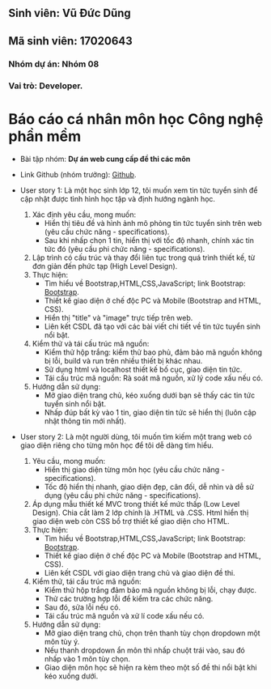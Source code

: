 ## Sinh viên: Vũ Đức Dũng
## Mã sinh viên: 17020643
### Nhóm dự án: Nhóm 08
### Vai trò: Developer.

# Báo cáo cá nhân môn học Công nghệ phần mềm


* Bài tập nhóm: **Dự án web cung cấp đề thi các môn** 
* Link Github (nhóm trưởng): [Github](https://github.com/buibaouet/INT2208-7-2019).
* User story 1: Là một học sinh lớp 12, tôi muốn xem tin tức tuyển sinh để cập nhật được tình hình học tập và định hướng ngành học.
	
	1. Xác định yêu cầu, mong muốn: 
		- Hiển thị tiêu đề và hình ảnh mô phỏng tin tức tuyển sinh trên web (yêu cầu chức năng - specifications).
		- Sau khi nhấp chọn 1 tin, hiển thị với tốc độ nhanh, chính xác tin tức đó (yêu cầu phi chức năng - specifications).
	2. Lập trình có cấu trúc và thay đổi liên tục trong quá trình thiết kế, từ đơn giản đến phức tạp (High Level Design).
	3. Thực hiện:
		- Tìm hiểu về Bootstrap,HTML,CSS,JavaScript; link Bootstrap: [Bootstrap](https://getbootstrap.com/docs/3.4/css/).
		- Thiết kế giao diện ở chế độc PC và Mobile (Bootstrap and HTML, CSS).
		- Hiển thị "title" và "image" trực tiếp trên web.
		- Liên kết CSDL đã tạo với các bài viết chi tiết về tin tức tuyển sinh nổi bật.
	4. Kiểm thử và tái cấu trúc mã nguồn:
		- Kiểm thử hộp trắng: kiểm thử bao phủ, đảm bảo mã nguồn không bị lỗi, build và run trên nhiều thiết bị khác nhau.
		- Sử dụng html và localhost thiết kế bố cục, giao diện tin tức.
		- Tái cấu trúc mã nguồn: Rà soát mã nguồn, xử lý code xấu nếu có.
	5. Hướng dẫn sử dụng:
		- Mở giao diện trang chủ, kéo xuống dưới bạn sẽ thấy các tin tức tuyển sinh nổi bật.
		- Nhấp đúp bất kỳ vào 1 tin, giao diện tin tức sẽ hiển thị (luôn cập nhật thông tin mới nhất).

* User story 2: Là một người dùng, tôi muốn tìm kiếm một trang web có giao diện riêng cho từng môn học để tôi dễ dàng tìm hiểu.
	
	1. Yêu cầu, mong muốn:
		- Hiển thị giao diện từng môn học (yêu cầu chức năng - specifications).
		- Tốc độ hiển thị nhanh, giao diện đẹp, cân đối, dễ nhìn và dễ sử dụng (yêu cầu phi chức năng - specifications).
	2. Áp dụng mẫu thiết kế MVC trong thiết kế mức thấp (Low Level Design). Chia cắt làm 2 lớp chính là .HTML và .CSS. Html hiển thị giao diện web còn CSS bổ trợ thiết kế giao diện cho HTML.
	3. Thực hiện: 
		- Tìm hiểu về Bootstrap,HTML,CSS,JavaScript; link Bootstrap: [Bootstrap](https://getbootstrap.com/docs/3.4/css/).
		- Thiết kế giao diện ở chế độc PC và Mobile (Bootstrap and HTML, CSS).
		- Liên kết CSDL với giao diện trang chủ và giao diện đề thi.
	4. Kiểm thử, tái cấu trúc mã nguồn:
		- Kiểm thử hộp trắng đảm bảo mã nguồn không bị lỗi, chạy được.
		- Thử các trường hợp lỗi để kiểm tra các chức năng.
		- Sau đó, sửa lỗi nếu có.
		- Tái cấu trúc mã nguồn và xử lí code xấu nếu có.
	5. Hướng dẫn sử dụng:
		- Mở giao diện trang chủ, chọn trên thanh tùy chọn dropdown một môn tùy ý.
		- Nếu thanh dropdown ẩn môn thì nhấp chuột trái vào, sau đó nhấp vào 1 môn tùy chọn.
		- Giao diện môn học sẽ hiện ra kèm theo một số đề thi nổi bật khi kéo xuống dưới.

